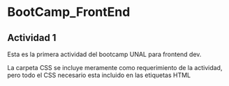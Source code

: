 # BootCamp_FrontEnd

## Actividad 1

Esta es la primera actividad del bootcamp UNAL para frontend dev.

La carpeta CSS se incluye meramente como requerimiento de la actividad, pero todo el CSS necesario esta incluido en las etiquetas HTML
